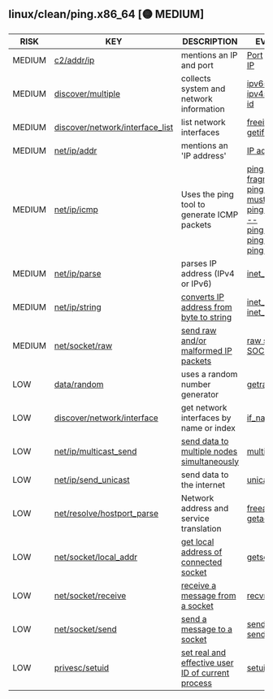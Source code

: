 ## linux/clean/ping.x86_64 [🟡 MEDIUM]

| RISK | KEY | DESCRIPTION | EVIDENCE |
|--|--|--|--|
| MEDIUM | [c2/addr/ip](https://github.com/chainguard-dev/malcontent/blob/main/rules/c2/addr/ip.yara#ip_port_mention) | mentions an IP and port | [Port](https://github.com/search?q=Port&type=code)<br>[IP](https://github.com/search?q=IP&type=code) |
| MEDIUM | [discover/multiple](https://github.com/chainguard-dev/malcontent/blob/main/rules/discover/multiple.yara#sys_net_recon) | collects system and network information | [ipv6=addr](https://github.com/search?q=ipv6%3Daddr&type=code)<br>[ipv4=addr](https://github.com/search?q=ipv4%3Daddr&type=code)<br>[id](https://github.com/search?q=id&type=code) |
| MEDIUM | [discover/network/interface_list](https://github.com/chainguard-dev/malcontent/blob/main/rules/discover/network/interface-list.yara#bsd_ifaddrs) | list network interfaces | [freeifaddrs](https://github.com/search?q=freeifaddrs&type=code)<br>[getifaddrs](https://github.com/search?q=getifaddrs&type=code) |
| MEDIUM | [net/ip/addr](https://github.com/chainguard-dev/malcontent/blob/main/rules/net/ip/addr.yara#ip_addr) | mentions an 'IP address' | [IP address](https://github.com/search?q=IP+address&type=code) |
| MEDIUM | [net/ip/icmp](https://github.com/chainguard-dev/malcontent/blob/main/rules/net/ip/icmp.yara#ping) | Uses the ping tool to generate ICMP packets | [ping does not fragment](https://github.com/search?q=ping+does+not+fragment&type=code)<br>[ping for user must be](https://github.com/search?q=ping+for+user+must+be&type=code)<br>[ping statistics --](https://github.com/search?q=ping+statistics+--&type=code)<br>[ping broadcast](https://github.com/search?q=ping+broadcast&type=code)<br>[ping session](https://github.com/search?q=ping+session&type=code)<br>[ping -6 -N](https://github.com/search?q=ping+-6+-N&type=code) |
| MEDIUM | [net/ip/parse](https://github.com/chainguard-dev/malcontent/blob/main/rules/net/ip/ip-parse.yara#inet_pton) | parses IP address (IPv4 or IPv6) | [inet_pton](https://github.com/search?q=inet_pton&type=code) |
| MEDIUM | [net/ip/string](https://github.com/chainguard-dev/malcontent/blob/main/rules/net/ip/ip-string.yara#inet_ntoa) | [converts IP address from byte to string](https://linux.die.net/man/3/inet_ntoa) | [inet_ntoa](https://github.com/search?q=inet_ntoa&type=code)<br>[inet_ntop](https://github.com/search?q=inet_ntop&type=code) |
| MEDIUM | [net/socket/raw](https://github.com/chainguard-dev/malcontent/blob/main/rules/net/socket/raw.yara#raw_sockets) | [send raw and/or malformed IP packets](https://man7.org/linux/man-pages/man7/raw.7.html) | [raw socket](https://github.com/search?q=raw+socket&type=code)<br>[SOCK_RAW](https://github.com/search?q=SOCK_RAW&type=code) |
| LOW | [data/random](https://github.com/chainguard-dev/malcontent/blob/main/rules/data/random/random.yara#random) | uses a random number generator | [getrandom](https://github.com/search?q=getrandom&type=code) |
| LOW | [discover/network/interface](https://github.com/chainguard-dev/malcontent/blob/main/rules/discover/network/interface.yara#bsd_if) | get network interfaces by name or index | [if_nametoindex](https://github.com/search?q=if_nametoindex&type=code) |
| LOW | [net/ip/multicast_send](https://github.com/chainguard-dev/malcontent/blob/main/rules/net/ip/ip-multicast-send.yara#multicast) | [send data to multiple nodes simultaneously](https://en.wikipedia.org/wiki/IP_multicast) | [multicast](https://github.com/search?q=multicast&type=code) |
| LOW | [net/ip/send_unicast](https://github.com/chainguard-dev/malcontent/blob/main/rules/net/ip/ip-send-unicast.yara#unicast) | send data to the internet | [unicast](https://github.com/search?q=unicast&type=code) |
| LOW | [net/resolve/hostport_parse](https://github.com/chainguard-dev/malcontent/blob/main/rules/net/resolve/hostport-parse.yara#getaddrinfo) | Network address and service translation | [freeaddrinfo](https://github.com/search?q=freeaddrinfo&type=code)<br>[getaddrinfo](https://github.com/search?q=getaddrinfo&type=code) |
| LOW | [net/socket/local_addr](https://github.com/chainguard-dev/malcontent/blob/main/rules/net/socket/socket-local_addr.yara#getsockname) | [get local address of connected socket](https://man7.org/linux/man-pages/man2/getsockname.2.html) | [getsockname](https://github.com/search?q=getsockname&type=code) |
| LOW | [net/socket/receive](https://github.com/chainguard-dev/malcontent/blob/main/rules/net/socket/socket-receive.yara#recvmsg) | [receive a message from a socket](https://linux.die.net/man/2/recvmsg) | [recvmsg](https://github.com/search?q=recvmsg&type=code) |
| LOW | [net/socket/send](https://github.com/chainguard-dev/malcontent/blob/main/rules/net/socket/socket-send.yara#sendmsg) | [send a message to a socket](https://linux.die.net/man/2/sendmsg) | [sendmsg](https://github.com/search?q=sendmsg&type=code)<br>[sendto](https://github.com/search?q=sendto&type=code) |
| LOW | [privesc/setuid](https://github.com/chainguard-dev/malcontent/blob/main/rules/privesc/setuid.yara#setuid) | [set real and effective user ID of current process](https://man7.org/linux/man-pages/man2/setuid.2.html) | [setuid](https://github.com/search?q=setuid&type=code) |

